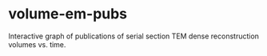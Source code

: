 # volume-em-pubs
Interactive graph of publications of serial section TEM dense reconstruction volumes vs. time.
